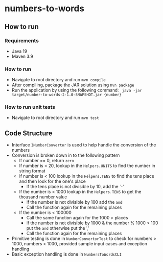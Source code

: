# numbers-to-words

## How to run
### Requirements 
- Java 19 
- Maven 3.9

### How to run
- Navigate to root directory and run `mvn compile`
- After compiling, package the JAR solution using `mvn package`
- Run the application by using the following command: ` java -jar target/number-to-words-2-1.0-SNAPSHOT.jar {number}`

### How to run unit tests
- Navigate to root directory and run `mvn test`

## Code Structure
- Interface `INumberConvertor` is used to help handle the conversion of the numbers
- Conversion is broken down in to the following pattern
  - If number == 0, return `zero`
  - If number is < 20, lookup in the `Helpers.UNITS` to find the number in string format
  - If number is < 100 lookup in the `Helpers.TENS` to find the tens place and then look for the one's place
    - If the tens place is not divisible by 10, add the '-'
  - If the number is < 1000 lookup in the `Helpers.TENS` to get the thousand number value
    - If the number is not divisible by 100 add the `and`
    - Call the function again for the remaining places
  - If the number is < 100000
    - Call the same function again for the 1000 > places
    - If the number is not divisible by 1000 & the number % 1000 < 100 put the `and` otherwise put the ',' 
    - Call the function again for the remaining places
- Primitive testing is done in `NumberConvertorTest` to check for numbers > 1000, numbers < 1000, provided sample
input cases and exception handling
- Basic exception handling is done in `NumbersToWordsCLI`
